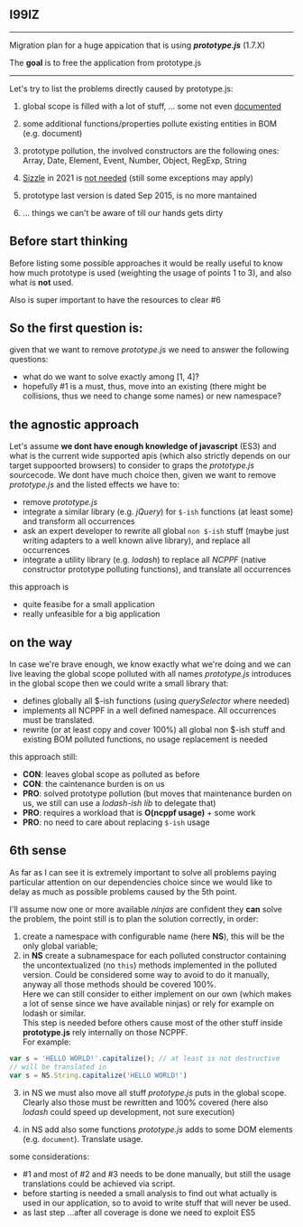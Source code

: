 ## I99IZ
---
Migration plan for a huge appication that is using **_prototype.js_** (1.7.X)  

The **goal** is to free the application from prototype.js

---

Let's try to list the problems directly caused by prototype.js:  
1) global scope is filled with a lot of stuff, ... some not even [documented](http://api.prototypejs.org/)  

2) some additional functions/properties pollute existing entities in BOM (e.g. document)  

3) prototype pollution, the involved constructors are the following ones:  
    Array, Date, Element, Event, Number, Object, RegExp, String  

4) [Sizzle](https://github.com/jquery/sizzle) in 2021 is [not needed](https://caniuse.com/?search=querySelector) (still some exceptions may apply)

5) prototype last version is dated Sep 2015, is no more mantained  

6) ... things we can't be aware of till our hands gets dirty 

## Before start thinking

Before listing some possible approaches it would be really useful to know how much prototype is used (weighting the usage of points 1 to 3), and also what is **not** used.  

Also is super important to have the resources to clear #6  

## So the first question is:  
given that we want to remove _prototype.js_ we need to answer the following questions:
- what do we want to solve exactly among [1, 4]? 
- hopefully #1 is a must, thus, move into an existing (there might be collisions, thus we need to change some names) or new namespace?  

## the agnostic approach
Let's assume **we dont have enough knowledge of javascript** (ES3) and what is the current wide supported apis (which also strictly depends on our target suppoorted browsers) to consider to graps the _prototype.js_ sourcecode. We dont have much choice then, given we want to remove _prototype.js_ and the listed effects we have to:
- remove _prototype.js_
- integrate a similar library (e.g. _jQuery_) for `$-ish` functions (at least some) and transform all occurrences
- ask an expert developer to rewrite all global `non $-ish` stuff (maybe just writing adapters to a well known alive library), and replace all occurrences
- integrate a utility library (e.g. _lodash_) to replace all _NCPPF_ (native constructor prototype polluting functions), and translate all occurrences

this approach is
- quite feasibe for a small application
- really unfeasible for a big application

## on the way
In case we're brave enough, we know exactly what we're doing and we can live leaving the global scope polluted with all names _prototype.js_ introduces in the global scope then we could write a small library that:
- defines globally all $-ish functions (using _querySelector_ where needed)
- implements all NCPPF in a well defined namespace. All occurrences must be translated.
- rewrite (or at least copy and cover 100%) all global non $-ish stuff and existing BOM polluted functions, no usage replacement is needed

this approach still:
- **CON**: leaves global scope as polluted as before
- **CON**: the caintenance burden is on us
- **PRO**: solved prototype pollution (but moves that maintenance burden on us, we still can use a _lodash-ish lib_ to delegate that)
- **PRO**: requires a workload that is **O(ncppf usage)** + some work
- **PRO**: no need to care about replacing `$-ish` usage

## 6th sense
As far as I can see it is extremely important to solve all problems paying particular attention on our dependencies choice since we would like to delay as much as possible problems caused by the 5th point.  

I'll assume now one or more available _ninjas_ are confident they **can** solve the problem, the point still is to plan the solution correctly, in order:  
1) create a namespace with configurable name (here **NS**), this will be the only global variable;   
2) in **NS** create a subnamespace for each polluted constructor containing the uncontextualized (no `this`) methods implemented in the polluted version.  Could be considered some way to avoid to do it manually, anyway all those methods should be covered 100%.  
Here we can still consider to either implement on our own (which makes a lot of sense since we have available ninjas) or rely for example on lodash or similar.  
This step is needed before others cause most of the other stuff inside __prototype.js__ rely internally on those NCPPF.  
For example:
``` javascript
var s = 'HELLO WORLD!'.capitalize(); // at least is not destructive
// will be translated in
var s = NS.String.capitalize('HELLO WORLD!') 
``` 
    
3) in NS we must also move all stuff _prototype.js_ puts in the global scope.  
Clearly also those must be rewritten and 100% covered (here also _lodash_ could speed up development, not sure execution)

4) in NS add also some functions _prototype.js_ adds to some DOM elements (e.g. `document`). Translate usage.

some considerations:  
- #1 and most of #2 and #3 needs to be done manually, but still the usage translations could be achieved via script.
- before starting is needed a small analysis to find out what actually is used in our application, so to avoid to write stuff that will never be used.
- as last step ...after all coverage is done we need to exploit ES5